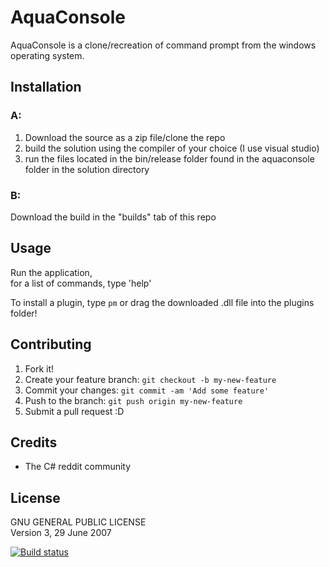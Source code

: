 # AquaConsole

AquaConsole is a clone/recreation of command prompt from the windows operating system.

## Installation

### A:
1. Download the source as a zip file/clone the repo  
2. build the solution using the compiler of your choice (I use visual studio)  
3. run the files located in the bin/release folder found in the aquaconsole folder in the solution directory  
  
### B:
  Download the build in the "builds" tab of this repo  
  
## Usage  
  
Run the application,  
for a list of commands, type 'help'  
  
To install a plugin, type `pm` or drag the downloaded .dll file into the plugins folder!  
  
  
## Contributing  
  
1. Fork it!  
2. Create your feature branch: `git checkout -b my-new-feature`  
3. Commit your changes: `git commit -am 'Add some feature'`  
4. Push to the branch: `git push origin my-new-feature`  
5. Submit a pull request :D  
  
  
  
## Credits  
  
- The C# reddit community  
  
## License  
  
 GNU GENERAL PUBLIC LICENSE  
  Version 3, 29 June 2007  
    
[![Build status](https://ci.appveyor.com/api/projects/status/b4h9r7dvru3f8iwj?svg=true)](https://ci.appveyor.com/project/lukasdragon/aquaconsole)
